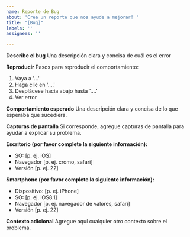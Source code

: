 ```yaml
---
name: Reporte de Bug
about: 'Crea un reporte que nos ayude a mejorar! '
title: "[Bug]"
labels: ''
assignees: ''

---
```


**Describe el bug**
Una descripción clara y concisa de cuál es el error

**Reproducir**
Pasos para reproducir el comportamiento:
1. Vaya a '...'
2. Haga clic en '....'
3. Desplácese hacia abajo hasta '....'
4. Ver error

**Comportamiento esperado**
Una descripción clara y concisa de lo que esperaba que sucediera.

**Capturas de pantalla**
Si corresponde, agregue capturas de pantalla para ayudar a explicar su problema.

**Escritorio (por favor complete la siguiente información):**
 - SO: [p. ej. iOS]
 - Navegador [p. ej. cromo, safari]
 - Versión [p. ej. 22]

**Smartphone (por favor complete la siguiente información):**
 - Dispositivo: [p. ej. iPhone]
 - SO: [p. ej. iOS8.1]
 - Navegador [p. ej. navegador de valores, safari]
 - Versión [p. ej. 22]

**Contexto adicional**
Agregue aquí cualquier otro contexto sobre el problema.
